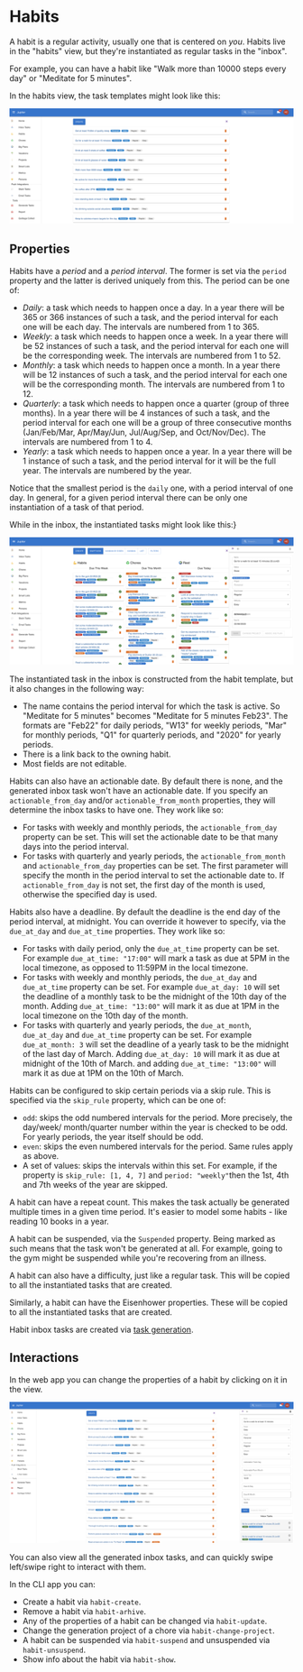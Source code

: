 # Habits

A habit is a regular activity, usually one that is centered on _you_. Habits live in the
"habits" view, but they're instantiated as regular tasks in the "inbox".

For example, you can have a habit like "Walk more than 10000 steps every day" or
"Meditate for 5 minutes".

In the habits view, the task templates might look like this:

![Habits Overview](../assets/habits-overview.png)

## Properties

Habits have a _period_ and a _period interval_. The former is set via the `period`
property and the latter is derived uniquely from this. The period can be one of:

* _Daily_: a task which needs to happen once a day. In a year there will be 365 or 366
  instances of such a task, and the period interval for each one will be each day. The
  intervals are numbered from 1 to 365.
* _Weekly_: a task which needs to happen once a week. In a year there will be 52
  instances of such a task, and the period interval for each one will be the corresponding
  week. The intervals are numbered from 1 to 52.
* _Monthly_: a task which needs to happen once a month. In a year there will be 12
  instances of such a task, and the period interval for each one will be the corresponding
  month. The intervals are numbered from 1 to 12.
* _Quarterly_: a task which needs to happen once a quarter (group of three months). In a
  year there will be 4 instances of such a task, and the period interval for each one will
  be a group of three consecutive months (Jan/Feb/Mar, Apr/May/Jun, Jul/Aug/Sep, and Oct/Nov/Dec).
  The intervals are numbered from 1 to 4.
* _Yearly_: a task which needs to happen once a year. In a year there will be 1 instance
  of such a task, and the period interval for it will be the full year. The intervals
  are numbered by the year.

Notice that the smallest period is the `daily` one, with a period interval of one day. In
general, for a given period interval there can be only one instantiation of a task of that
period.

While in the inbox, the instantiated tasks might look like this:}

![Inbox Task from Habit](../assets/habits-inbox-task.png)

The instantiated task in the inbox is constructed from the habit template, but
it also changes in the following way:

* The name contains the period interval for which the task is active. So "Meditate for 5 minutes"
  becomes "Meditate for 5 minutes Feb23". The formats are "Feb22" for daily periods,
  "W13" for weekly periods, "Mar" for monthly periods, "Q1" for quarterly periods,
  and "2020" for yearly periods.
* There is a link back to the owning habit.
* Most fields are not editable.

Habits can also have an actionable date. By default there is none, and the generated
inbox task won't have an actionable date. If you specify an `actionable_from_day` and/or
`actionable_from_month` properties, they will determine the inbox tasks to have one. They work like
so:

* For tasks with weekly and monthly periods, the `actionable_from_day` property can be set. This
  will set the actionable date to be that many days into the period interval.
* For tasks with quarterly and yearly periods, the `actionable_from_month` and `actionable_from_day`
  properties can be set. The first parameter will specify the month in the period interval to
  set the actionable date to. If `actionable_from_day` is not set, the first day of the month is
  used, otherwise the specified day is used.

Habits also have a deadline. By default the deadline is the end day of the period
interval, at midnight. You can override it however to specify, via the `due_at_day` and
`due_at_time` properties. They work like so:

* For tasks with daily period, only the `due_at_time` property can be set. For example
  `due_at_time: "17:00"` will mark a task as due at 5PM in the local timezone, as opposed
  to 11:59PM in the local timezone.
* For tasks with weekly and monthly periods, the `due_at_day` and `due_at_time` property
  can be set. For example `due_at_day: 10` will set the deadline of a monthly task
  to be the midnight of the 10th day of the month. Adding `due_at_time: "13:00"` will
  mark it as due at 1PM in the local timezone on the 10th day of the month.
* For tasks with quarterly and yearly periods, the `due_at_month`, `due_at_day` and
  `due_at_time` property can be set. For example `due_at_month: 3` will set the deadline
  of a yearly task to be the midnight of the last day of March. Adding `due_at_day: 10`
  will mark it as due at midnight of the 10th of March. and adding `due_at_time: "13:00"`
  will mark it as due at 1PM on the 10th of March.

Habits can be configured to skip certain periods via a skip rule. This is
specified via the `skip_rule` property, which can be one of:

* `odd`: skips the odd numbered intervals for the period. More precisely, the day/week/
  month/quarter number within the year is checked to be odd. For yearly periods, the year
  itself should be odd.
* `even`: skips the even numbered intervals for the period. Same rules apply as above.
* A set of values: skips the intervals within this set. For example, if the property is
  `skip_rule: [1, 4, 7]` and `period: "weekly"`then the 1st, 4th and 7th weeks of the year
  are skipped.

A habit can have a repeat count. This makes the task actually be generated multiple times
in a given time period. It's easier to model some habits - like reading 10 books in a year.

A habit can be suspended, via the `Suspended` property. Being marked as such means
that the task won't be generated at all. For example, going to the gym might be suspended while
you're recovering from an illness.

A habit can also have a difficulty, just like a regular task. This will be copied
to all the instantiated tasks that are created.

Similarly, a habit can have the Eisenhower properties. These will be copied to
all the instantiated tasks that are created.

Habit inbox tasks are created via [task generation](tasks-generation.md).

## Interactions

In the web app you can change the properties of a habit by clicking on it in the view.

![Habit Update](../assets/habits-update.png)

You can also view all the generated inbox tasks, and can quickly swipe left/swipe right to
interact with them.

In the CLI app you can:

* Create a habit via `habit-create`.
* Remove a habit via `habit-arhive`.
* Any of the properties of a habit can be changed via `habit-update`.
* Change the generation project of a chore via `habit-change-project`.
* A habit can be suspended via `habit-suspend` and unsuspended via `habit-unsuspend`.
* Show info about the habit via `habit-show`.

